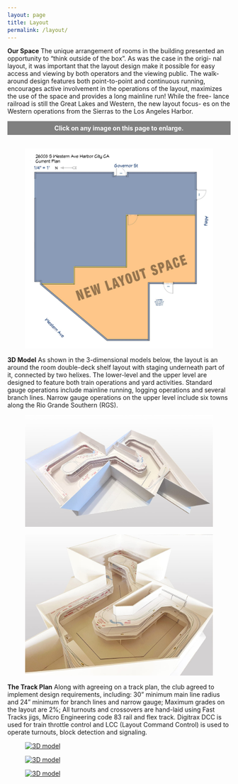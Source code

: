 ```yaml
---
layout: page
title: Layout
permalink: /layout/
---
```


<p>
  <strong class="red">Our Space</strong>
  The unique arrangement of rooms in the building presented an opportunity to “think outside of the box”. As was the case in the origi- nal layout, it was important that the layout design make it possible for easy access and viewing by both operators and the viewing public. The walk-around design features both point-to-point and continuous running, encourages active involvement in the operations of the layout, maximizes the use of the space and provides a long mainline run! While the free- lance railroad is still the Great Lakes and Western, the new layout focus- es on the Western operations from the Sierras to the Los Angeles Harbor.
</p>

<div style="background: grey; color: white; text-align: center; padding: 0.5em">
 <strong>Click on any image on this page to enlarge.</strong>
</div>

<br>

<figure>
  <div class="red-border">
    <a href="/assets/images/layout/new-layout.jpg">
      <img src="/assets/images/layout/new-layout.jpg" alt="New layout">
    </a>
  </div>
</figure>

<p>
  <strong class="red">3D Model</strong>
  As shown in the 3-dimensional models below, the layout is an around the room double-deck shelf layout with staging underneath part of it, connected by two helixes. The lower-level and the upper level are designed to feature both train operations and yard activities. Standard gauge operations include mainline running, logging operations and several branch lines. Narrow gauge operations on the upper level include six towns along the Rio Grande Southern (RGS).
</p>

<figure>
  <div class="red-border">
    <a href="/assets/images/layout/3d-model-01.jpg">
      <img src="/assets/images/layout/3d-model-01.jpg" alt="3D model">
    </a>
  </div>
</figure>

<figure>
  <div class="red-border">
    <a href="/assets/images/layout/3d-model-02.jpg">
      <img src="/assets/images/layout/3d-model-02.jpg" alt="3D model">
    </a>
  </div>
</figure>

<p>
  <strong class="red">The Track Plan</strong>
 Along with agreeing on a track plan, the club agreed to implement design requirements, including: 30” minimum main line radius and 24” minimum for branch lines and narrow gauge; Maximum grades on the layout are 2%; All turnouts and crossovers are hand-laid using Fast Tracks jigs, Micro Engineering code 83 rail and flex track. Digitrax DCC is used for train throttle control and LCC (Layout Command Control) is used to operate turnouts, block detection and signaling.
</p>

<figure>
  <div class="red-border">
    <a href="/assets/images/layout/track-plan-upper.jpg">
      <img src="/assets/images/layout/track-plan-upper.jpg" alt="3D model">
    </a>
  </div>
</figure>

<figure>
  <div class="red-border">
    <a href="/assets/images/layout/track-plan-main.jpg">
      <img src="/assets/images/layout/track-plan-main.jpg" alt="3D model">
    </a>
  </div>
</figure>

<figure>
  <div class="red-border">
    <a href="/assets/images/layout/track-plan-staging.jpg">
      <img src="/assets/images/layout/track-plan-staging.jpg" alt="3D model">
    </a>
  </div>
</figure>
